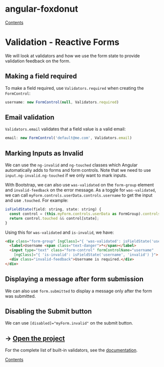 # angular-foxdonut

[Contents](../README.md#angular-foxdonut)

# Validation - Reactive Forms

We will look at validators and how we use the form state to provide validation feedback on the form.

## Making a field required

To make a field required, use `Validators.required` when creating the `FormControl`:

```javascript
username: new FormControl(null, Validators.required)
```

## Email validation

`Validators.email` validates that a field value is a valid email:

```javascript
email: new FormControl('default@me.com', Validators.email)
```

## Marking Inputs as Invalid

We can use the `ng-invalid` and `ng-touched` classes which Angular automatically adds to forms and
form controls. Note that we need to use `input.ng-invalid.ng-touched` if we only want to mark
inputs.

With Bootstrap, we can also use `was-validated` on the `form-group` element and `invalid-feedback`
on the error message. As a toggle for `was-validated`, we can call
`myForm.controls.userData.controls.username` to get the input and use `.touched`. For example:

```javascript
isFieldState(field: string, state: string) {
  const control = (this.myForm.controls.userData as FormGroup).controls[field];
  return control.touched && control[state];
}
```

Using this for `was-validated` and `is-invalid`, we have:

```html
<div class="form-group" [ngClass]="{ 'was-validated': isFieldState('username', 'valid') }">
  <label>Username <span class="text-danger">*</span></label>
  <input type="text" class="form-control" formControlName="username"
    [ngClass]="{ 'is-invalid': isFieldState('username', 'invalid') }">
  <div class="invalid-feedback">Username is required.</div>
</div>
```

## Displaying a message after form submission

We can also use `form.submitted` to display a message only after the form was submitted.

## Disabling the Submit button

We can use `[disabled]="myForm.invalid"` on the submit button.

## &rarr; [Open the project](https://stackblitz.com/github/foxdonut/angular-foxdonut/tree/validation?file=src%2Fapp%2Fvalidation%2Fvalidation-reactive-form%2Fvalidation-reactive-form.component.html)

For the complete list of built-in validators, see the
[documentation](https://angular.io/api/forms/Validators).

[Contents](../README.md#angular-foxdonut)
